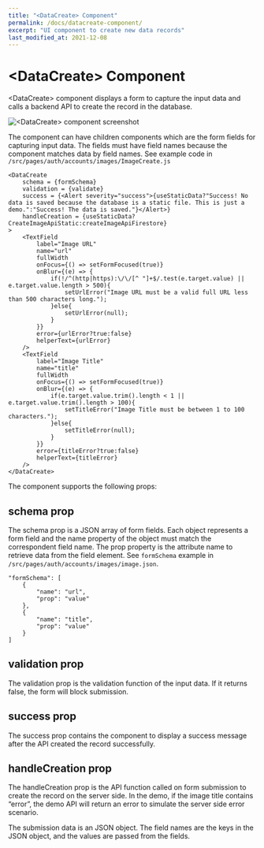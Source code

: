 ```yaml
---
title: "<DataCreate> Component"
permalink: /docs/datacreate-component/
excerpt: "UI component to create new data records"
last_modified_at: 2021-12-08
---
```


# &lt;DataCreate&gt; Component

&lt;DataCreate&gt; component displays a form to capture the input data and calls a backend API to create the record in the database.

![&lt;DataCreate&gt; component screenshot](/assets/images/datacreate-component.png)

The component can have children components which are the form fields for capturing input data. The fields must have field names because the component matches data by field names. See example code in `/src/pages/auth/accounts/images/ImageCreate.js`

```
<DataCreate
    schema = {formSchema}
    validation = {validate}
    success = {<Alert severity="success">{useStaticData?"Success! No data is saved because the database is a static file. This is just a demo.":"Success! The data is saved."}</Alert>}
    handleCreation = {useStaticData?CreateImageApiStatic:createImageApiFirestore}
>
    <TextField
        label="Image URL"
        name="url"
        fullWidth
        onFocus={() => setFormFocused(true)}
        onBlur={(e) => {
            if(!/^(http|https):\/\/[^ "]+$/.test(e.target.value) || e.target.value.length > 500){
                setUrlError("Image URL must be a valid full URL less than 500 characters long.");
            }else{
                setUrlError(null);
            }
        }}
        error={urlError?true:false}
        helperText={urlError}
    />
    <TextField
        label="Image Title"
        name="title"
        fullWidth
        onFocus={() => setFormFocused(true)}
        onBlur={(e) => {
            if(e.target.value.trim().length < 1 || e.target.value.trim().length > 100){
                setTitleError("Image Title must be between 1 to 100 characters.");
            }else{
                setTitleError(null);
            }
        }}
        error={titleError?true:false}
        helperText={titleError}
    />
</DataCreate>
```

The component supports the following props:

## schema prop

The schema prop is a JSON array of form fields. Each object represents a form field and the name property of the object must match the correspondent field name. The prop property is the attribute name to retrieve data from the field element. See `formSchema` example in `/src/pages/auth/accounts/images/image.json`.

```
"formSchema": [
    {
        "name": "url",
        "prop": "value"
    },
    {
        "name": "title",
        "prop": "value"
    }
]
```

## validation prop

The validation prop is the validation function of the input data. If it returns false, the form will block submission.

## success prop

The success prop contains the component to display a success message after the API created the record successfully.

## handleCreation prop

The handleCreation prop is the API function called on form submission to create the record on the server side. In the demo, if the image title contains “error”, the demo API will return an error to simulate the server side error scenario.

The submission data is an JSON object. The field names are the keys in the JSON object, and the values are passed from the fields.
